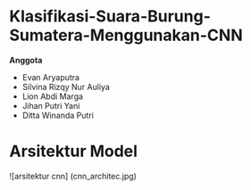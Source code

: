 # Klasifikasi-Suara-Burung-Sumatera-Menggunakan-CNN
**Anggota**
- Evan Aryaputra
- Silvina Rizqy Nur Auliya
- Lion Abdi Marga
- Jihan Putri Yani
- Ditta Winanda Putri

# Arsitektur Model
![arsitektur cnn] (cnn_architec.jpg)
